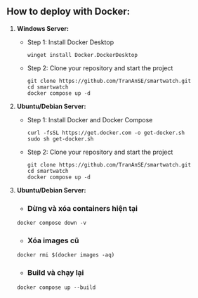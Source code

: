 ## How to deploy with Docker:

1. **Windows Server:**
   - Step 1: Install Docker Desktop
     ```
     winget install Docker.DockerDesktop
     ```
   - Step 2: Clone your repository and start the project
     ```
     git clone https://github.com/TranAnSE/smartwatch.git
     cd smartwatch
     docker compose up -d
     ```

2. **Ubuntu/Debian Server:**
   - Step 1: Install Docker and Docker Compose
     ```
     curl -fsSL https://get.docker.com -o get-docker.sh
     sudo sh get-docker.sh
     ```
   - Step 2: Clone your repository and start the project
     ```
     git clone https://github.com/TranAnSE/smartwatch.git
     cd smartwatch
     docker compose up -d
     ```
3. **Ubuntu/Debian Server:**
    - ### Dừng và xóa containers hiện tại
    ```
    docker compose down -v
    ```

    - ### Xóa images cũ
    ```
    docker rmi $(docker images -aq)
    ```

    - ### Build và chạy lại
    ```
    docker compose up --build
    ```